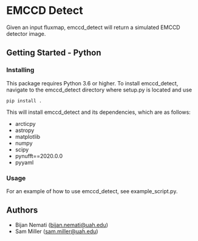 # EMCCD Detect

Given an input fluxmap, emccd_detect will return a simulated EMCCD detector image. 

## Getting Started - Python
### Installing

This package requires Python 3.6 or higher. To install emccd\_detect, navigate to the emccd\_detect directory where setup.py is located and use

	pip install .

This will install emccd_detect and its dependencies, which are as follows:

* arcticpy
* astropy
* matplotlib
* numpy
* scipy
* pynufft==2020.0.0
* pyyaml


### Usage

For an example of how to use emccd\_detect, see example_script.py.


## Authors

* Bijan Nemati (<bijan.nemati@uah.edu>)
* Sam Miller (<sam.miller@uah.edu>)

